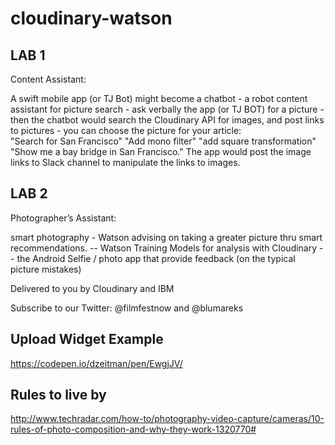 # cloudinary-watson


## LAB 1
Content Assistant: 

A swift mobile app (or TJ Bot) might become a chatbot - a robot content assistant for picture search - 
ask verbally the app (or TJ BOT) for a picture - then the chatbot would search the Cloudinary API for images, 
and post links to pictures - you can choose the picture for your article:   
"Search for San Francisco"  "Add mono filter" "add square transformation"   "Show me a bay bridge in San Francisco."
The app would post the image links to Slack channel to manipulate the links to images.

## LAB 2
Photographer’s Assistant:

smart photography - Watson advising on taking a greater picture thru smart recommendations.
-- Watson Training Models for analysis with Cloudinary
-- the Android Selfie / photo app that provide feedback (on the typical picture mistakes)

Delivered to you by Cloudinary and IBM 

Subscribe to our Twitter: @filmfestnow and @blumareks

## Upload Widget Example
https://codepen.io/dzeitman/pen/EwgjJV/

## Rules to live by
http://www.techradar.com/how-to/photography-video-capture/cameras/10-rules-of-photo-composition-and-why-they-work-1320770#
